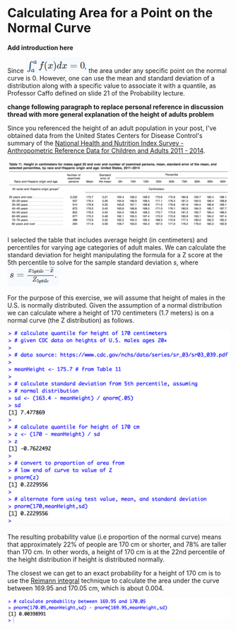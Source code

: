 # Calculating Area for a Point on the Normal Curve

**Add introduction here**

Since <img src='./images/statinf-areaOfPointOnNormalCurve000.png'> the area under any specific point on the normal curve is 0. However, one can use the mean and standard deviation of a distribution along with a specific value to associate it with a quantile, as Professor Caffo defined on slide 21 of the Probability lecture.

**change following paragraph to replace personal reference in discussion thread with more general explanation of the height of adults problem** 

Since you referenced the height of an adult population in your post, I've obtained data from the United States Centers for Disease Control's summary of the [National Health and Nutrition Index Survey - Anthropometric Reference Data for Children and Adults 2011 - 2014](https://www.google.com/url?sa=t&rct=j&q=&esrc=s&source=web&cd=1&cad=rja&uact=8&ved=0ahUKEwi2_LOLxbzVAhXDPFAKHYTvDWEQFggmMAA&url=https%3A%2F%2Fwww.cdc.gov%2Fnchs%2Fdata%2Fseries%2Fsr_03%2Fsr03_039.pdf&usg=AFQjCNG_oCKDQ3G4PDZJPfhgDjT2ZXQZZw).

<img src='./images/statinf-areaOfPointOnNormalCurve01.png'>

I selected the table that includes average height (in centimeters) and percentiles for varying age categories of adult males. We can calculate the standard deviation for height manipulating the formula for a Z score at the 5th percentile to solve for the sample standard deviation *s*, where <img src='./images/statinf-areaOfPointOnNormalCurve00.png'>

For the purpose of this exercise, we will assume that height of males in the U.S. is normally distributed. Given the assumption of a normal distribution we can calculate where a height of 170 centimeters (1.7 meters) is on a normal curve (the Z distribution) as follows.

<img src='./images/statinf-areaOfPointOnNormalCurve02.png'>

The resulting probability value (i.e proportion of the normal curve) means that approximately 22% of people are 170 cm or shorter, and 78% are taller than 170 cm. In other words, a height of 170 cm is at the 22nd percentile of the height distribution if height is distributed normally.

The closest we can get to an exact probability for a height of 170 cm is to use the [Reimann integral](https://en.wikipedia.org/wiki/Riemann_integral) technique to calculate the area under the curve between 169.95 and 170.05 cm, which is about 0.004.

<img src='./images/statinf-areaOfPointOnNormalCurve03.png'>
